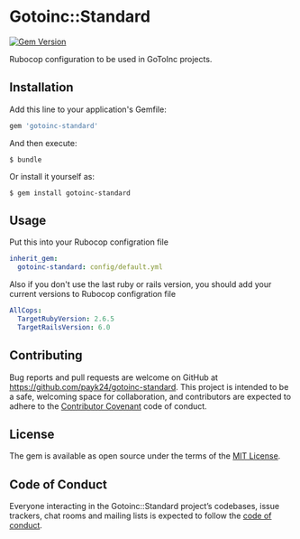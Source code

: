 # Gotoinc::Standard
[![Gem Version](https://badge.fury.io/rb/gotoinc-standard.svg)](https://badge.fury.io/rb/gotoinc-standard)

Rubocop configuration to be used in GoToInc projects.

## Installation

Add this line to your application's Gemfile:

```ruby
gem 'gotoinc-standard'
```

And then execute:

    $ bundle

Or install it yourself as:

    $ gem install gotoinc-standard

## Usage

Put this into your Rubocop configration file

```yml
inherit_gem:
  gotoinc-standard: config/default.yml
```

Also if you don't use the last ruby or rails version, you should add your current versions to Rubocop configration file 

```yml
AllCops:
  TargetRubyVersion: 2.6.5
  TargetRailsVersion: 6.0
```

## Contributing

Bug reports and pull requests are welcome on GitHub at https://github.com/payk24/gotoinc-standard. This project is intended to be a safe, welcoming space for collaboration, and contributors are expected to adhere to the [Contributor Covenant](http://contributor-covenant.org) code of conduct.

## License

The gem is available as open source under the terms of the [MIT License](https://opensource.org/licenses/MIT).

## Code of Conduct

Everyone interacting in the Gotoinc::Standard project’s codebases, issue trackers, chat rooms and mailing lists is expected to follow the [code of conduct](https://github.com/[USERNAME]/gotoinc-standard/blob/master/CODE_OF_CONDUCT.md).
